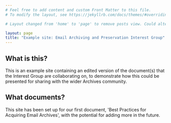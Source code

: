 ```yaml
---
# Feel free to add content and custom Front Matter to this file.
# To modify the layout, see https://jekyllrb.com/docs/themes/#overriding-theme-defaults

# Layout changed from 'home' to 'page' to remove posts view. Could alternatively just delete autogenerated posts directory

layout: page
title: "Example site: Email Archiving and Preservation Interest Group"
---
```

## What is this?
This is an example site containing an edited version of the document(s) that the Interest Group are collaborating on, to demonstrate how this could be presented for sharing with the wider Archives community.

## What documents?
This site has been set up for our first document, 'Best Practices for Acquiring Email Archives', with the potential for adding more in the future.

